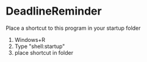 # DeadlineReminder
Place a shortcut to this program in your startup folder
1. Windows+R
1. Type "shell:startup"
1. place shortcut in folder
